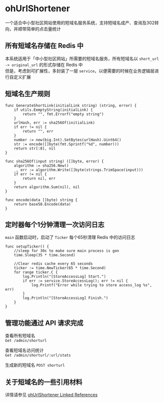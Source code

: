# ohUrlShortener

一个适合中小型社区网站使用的短域名服务系统，支持短域名成产、查询及302转向，并顺带简单的点击量统计

## 所有短域名存储在 Redis 中

本系统适用于「中小型社区网站」所需要的短域名服务，所有短域名以 `short_url -> original_url` 的形式存储在 Redis 中  
但是，考虑到可扩展性，多封装了一层 `service`，以便需要的时候在业务逻辑层进行自定义扩展  

## 短域名生产规则

```
func GenerateShortLink(initialLink string) (string, error) {
	if utils.EemptyString(initialLink) {
		return "", fmt.Errorf("empty string")
	}
	urlHash, err := sha256Of(initialLink)
	if err != nil {
		return "", err
	}
	number := new(big.Int).SetBytes(urlHash).Uint64()
	str := encode([]byte(fmt.Sprintf("%d", number)))
	return str[:8], nil
}

func sha256Of(input string) ([]byte, error) {
	algorithm := sha256.New()
	_, err := algorithm.Write([]byte(strings.TrimSpace(input)))
	if err != nil {
		return nil, err
	}
	return algorithm.Sum(nil), nil
}

func encode(data []byte) string {
	return base58.Encode(data)
}
```

## 定时器每个1分钟清理一次访问日志

`main` 函数启动时，启动了 `Ticker` 每个65秒清理 Redis 中的访问日志

```
func setupTicker() {
	//sleep for 30s to make sure main process is gon
	time.Sleep(35 * time.Second)

	//Clear redis cache every 65 seconds
	ticker := time.NewTicker(65 * time.Second)
	for range ticker.C {
		log.Println("[StoreAccessLog] Start.")
		if err := service.StoreAccessLog(); err != nil {
			log.Printf("Error while trying to store access_log %s", err)
		}
		log.Println("[StoreAccessLog] Finish.")
	}
}
```

## 管理功能通过 API 请求完成

查看所有短域名  
`Get /admin/shorturl`

查看短域名访问统计  
`Get /admin/shorturl/:url/stats`

生成新的短域名
`POST shorturl`

## 关于短域名的一些引用材料

详情请参见 [ohUrlShortener Linked References](referrences.md)

